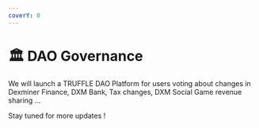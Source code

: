 ```yaml
---
coverY: 0
---
```


# 🏛 DAO Governance

We will launch a TRUFFLE DAO Platform for users voting about changes in Dexminer Finance, DXM Bank, Tax changes, DXM Social Game revenue sharing ...&#x20;

Stay tuned for more updates !
